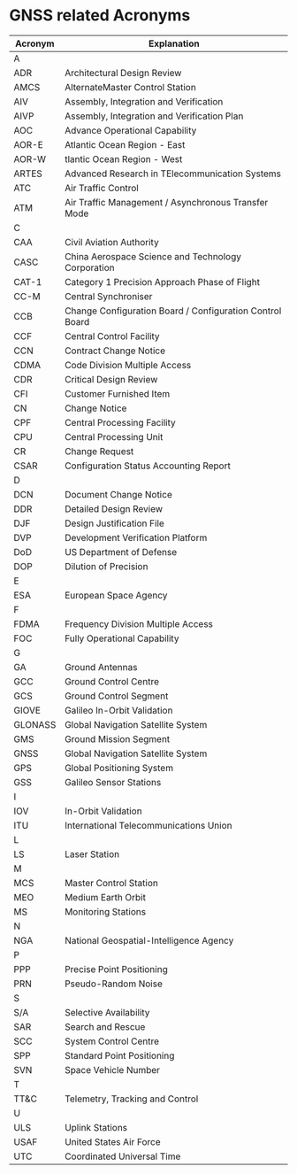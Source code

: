 # GNSS related Acronyms
|Acronym|Explanation|
|-------|-----------|
|A||
|ADR|Architectural Design Review|
|AMCS|AlternateMaster Control Station|
|AIV|Assembly, Integration and Verification|
|AIVP|Assembly, Integration and Verification Plan|
|AOC|Advance Operational Capability|
|AOR-E|Atlantic Ocean Region - East|
|AOR-W|tlantic Ocean Region - West|
|ARTES|Advanced Research in TElecommunication Systems|
|ATC|Air Traffic Control|
|ATM|Air Traffic Management / Asynchronous Transfer Mode|
|C||
|CAA|Civil Aviation Authority|
|CASC|China Aerospace Science and Technology Corporation|
|CAT-1|Category 1 Precision Approach Phase of Flight|
|CC-M|Central Synchroniser|
|CCB|Change Configuration Board / Configuration Control Board|
|CCF|Central Control Facility|
|CCN|Contract Change Notice|
|CDMA|Code Division Multiple Access|
|CDR|Critical Design Review|
|CFI|Customer Furnished Item|
|CN|Change Notice|
|CPF|Central Processing Facility|
|CPU|Central Processing Unit|
|CR|Change Request|
|CSAR|Configuration Status Accounting Report|
|D||
|DCN|Document Change Notice|
|DDR|Detailed Design Review|
|DJF|Design Justification File|
|DVP|Development Verification Platform|
|DoD|US Department of Defense|
|DOP|Dilution of Precision|
|E||
|ESA|European Space Agency|
|F||
|FDMA|Frequency Division Multiple Access|
|FOC|Fully Operational Capability|
|G||
|GA|Ground Antennas|
|GCC|Ground Control Centre|
|GCS|Ground Control Segment|
|GIOVE|Galileo In-Orbit Validation|
|GLONASS|Global Navigation Satellite System|
|GMS|Ground Mission Segment|
|GNSS|Global Navigation Satellite System|
|GPS|Global Positioning System|
|GSS|Galileo Sensor Stations|
|I||
|IOV|In-Orbit Validation|
|ITU|International Telecommunications Union|
|L||
|LS|Laser Station|
|M||
|MCS|Master Control Station|
|MEO|Medium Earth Orbit|
|MS|Monitoring Stations|
|N||
|NGA|National Geospatial-Intelligence Agency|
|P||
|PPP|Precise Point Positioning|
|PRN|Pseudo-Random Noise|
|S||
|S/A|Selective Availability|
|SAR|Search and Rescue|
|SCC|System Control Centre|
|SPP|Standard Point Positioning|
|SVN|Space Vehicle Number|
|T||
|TT&C|Telemetry, Tracking and Control|
|U||
|ULS|Uplink Stations|
|USAF|United States Air Force|
|UTC|Coordinated Universal Time|
